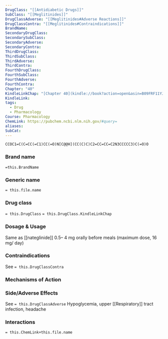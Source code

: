 ```yaml
---
DrugClass: "[[Antidiabetic Drugs]]"
SubClass: "[[Meglitinides]]"
DrugClassAdverse: "[[Meglitinides#Adverse Reactions]]"
DrugClassContra: "[[Meglitinides#Contraindications]]"
BrandName: 
SecondaryDrugClass: 
SecondarySubClass: 
SecondaryAdverse: 
SecondaryContra: 
ThirdDrugClass: 
ThirdSubClass: 
ThirdAdverse: 
ThirdContra: 
FourthDrugClass: 
FourthSubClass: 
FourthAdverse: 
FourthContra: 
Chapter: "40"
KindleLinkChap: "[Chapter 40](kindle://book?action=open&asin=B09FRF11YJ&location=22730)"
KindleLink: 
tags:
  - Drug
  - Pharmacology
Course: Pharmacology
ChemLink: https://pubchem.ncbi.nlm.nih.gov/#query=
aliases: 
SubCat:
---
```

```smiles
CCOC1=C(C=CC(=C1)CC(=O)N[C@@H](CC(C)C)C2=CC=CC=C2N3CCCCC3)C(=O)O
```

### Brand name
`=this.BrandName`

### Generic name
`= this.file.name`

### Drug class 
`= this.DrugClass`
	`= this.DrugClass.KindleLinkChap`

### Dosage & Usage
Same as [[nateglinide]]
0.5– 4 mg orally before meals (maximum dose, 16 mg/ day)

### Contraindications
See `= this.DrugClassContra`

### Mechanisms of Action


### Side/Adverse Effects
See `= this.DrugClassAdverse`
Hypoglycemia, upper [[Respiratory]] tract infection, headache

### Interactions

`= this.ChemLink+this.file.name`

 